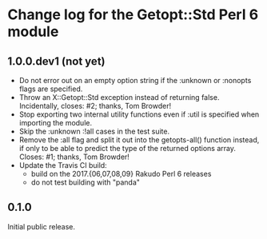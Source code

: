 Change log for the Getopt::Std Perl 6 module
============================================

1.0.0.dev1 (not yet)
--------------------

- Do not error out on an empty option string if the :unknown or
  :nonopts flags are specified.
- Throw an X::Getopt::Std exception instead of returning false.
  Incidentally, closes: #2; thanks, Tom Browder!
- Stop exporting two internal utility functions even if :util is
  specified when importing the module.
- Skip the :unknown :!all cases in the test suite.
- Remove the :all flag and split it out into the getopts-all()
  function instead, if only to be able to predict the type of
  the returned options array.  Closes: #1; thanks, Tom Browder!
- Update the Travis CI build:
  - build on the 2017.{06,07,08,09} Rakudo Perl 6 releases
  - do not test building with "panda"

0.1.0
-----

Initial public release.
